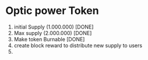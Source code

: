 # Optic power Token

1) initial Supply (1.000.000) [DONE]
2) Max supply (2.000.000) [DONE]
3) Make token Burnable [DONE]
4) create block reward to distribute new supply to users
5) 